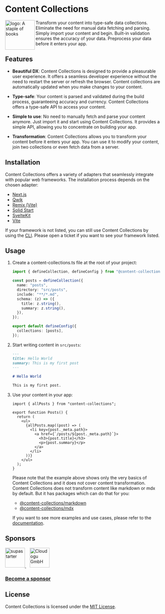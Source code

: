 # Content Collections

<a href="https://content-collections.dev">
  <img align="left" width="96" height="96" src="https://github.com/sdorra/content-collections/blob/main/website/assets/logo_96x96.png?raw=true" alt="logo: A staple of books">
</a>

Transform your content into type-safe data collections. Eliminate the need for manual data fetching and parsing. Simply import your content and begin. Built-in validation ensures the accuracy of your data. Preprocess your data before it enters your app.

## Features

- **Beautiful DX**:
  Content Collections is designed to provide a pleasurable user experience. It offers a seamless developer experience without the need to restart the server or refresh the browser. Content collections are automatically updated when you make changes to your content.

- **Type-safe**:
  Your content is parsed and validated during the build process, guaranteeing accuracy and currency. Content Collections offers a type-safe API to access your content.

- **Simple to use**:
  No need to manually fetch and parse your content anymore. Just import it and start using Content Collections. It provides a simple API, allowing you to concentrate on building your app.

- **Transformation**:
  Content Collections allows you to transform your content before it enters your app. You can use it to modify your content, join two collections or even fetch data from a server.

## Installation

Content Collections offers a variety of adapters that seamlessly integrate with popular web frameworks. The installation process depends on the chosen adapter:

- [Next.js](https://www.content-collections.dev/docs/quickstart/next)
- [Qwik](https://www.content-collections.dev/docs/quickstart/qwik)
- [Remix (Vite)](https://www.content-collections.dev/docs/quickstart/remix-vite)
- [Solid Start](https://www.content-collections.dev/docs/quickstart/solid-start)
- [SvelteKit](https://www.content-collections.dev/docs/quickstart/svelte-kit)
- [Vite](https://www.content-collections.dev/docs/quickstart/vite)

If your framework is not listed, you can still use Content Collections by using the [CLI](https://www.content-collections.dev/docs/quickstart/cli). Please open a ticket if you want to see your framework listed.

## Usage

1. Create a content-collections.ts file at the root of your project:

   ```ts
   import { defineCollection, defineConfig } from "@content-collections/core";

   const posts = defineCollection({
     name: "posts",
     directory: "src/posts",
     include: "**/*.md",
     schema: (z) => ({
       title: z.string(),
       summary: z.string(),
     }),
   });

   export default defineConfig({
     collections: [posts],
   });
   ```

1. Start writing content in `src/posts`:

   ```md
   ---
   title: Hello World
   summary: This is my first post
   ---

   # Hello World

   This is my first post.
   ```

1. Use your content in your app:

   ```tsx
   import { allPosts } from "content-collections";

   export function Posts() {
     return (
       <ul>
         {allPosts.map((post) => (
           <li key={post._meta.path}>
             <a href={`/posts/${post._meta.path}`}>
               <h3>{post.title}</h3>
               <p>{post.summary}</p>
             </a>
           </li>
         ))}
       </ul>
     );
   }
   ```

   Please note that the example above shows only the very basics of Content Collections and it does not cover content transformation.
   Content Collections does not transform content like markdown or mdx by default.
   But it has packages which can do that for you:

   - [@content-collections/markdown](https://www.content-collections.dev/docs/samples/markdown)
   - [@content-collections/mdx](https://www.content-collections.dev/docs/samples/mdx)

   If you want to see more examples and use cases, please refer to the [documentation](https://content-collections.dev/docs).

## Sponsors

<a href="https://supastarter.dev">
  <picture>
    <source media="(prefers-color-scheme: dark)" srcset="./assets/sponsors/supastarter/dark.svg">
    <source media="(prefers-color-scheme: light)" srcset="./assets/sponsors/supastarter/light.svg">
    <img alt="supastarter" src="./assets/sponsors/supastarter/light.svg" height="64">
  </picture>
</a>
&nbsp;&nbsp;
<a href="https://cloudogu.com">
  <img src="./assets/sponsors/cloudogu.png" alt="Cloudogu GmbH" height="64">
</a>

### [Become a sponsor](https://github.com/sponsors/sdorra)

## License

Content Collections is licensed under the [MIT License](./LICENSE).
